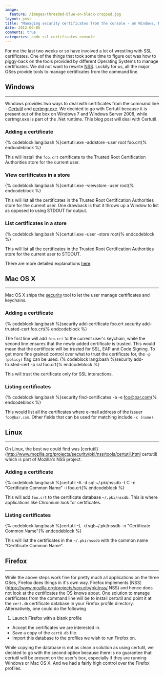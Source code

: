 ```yaml
---
image:
  feature: /images/threaded-blue-on-black-cropped.jpg
layout: post
title: "Managing security certificates from the console - on Windows, Mac OS X and Linux"
date: 2012-06-05
comments: true
categories: code ssl certificates console
---
```


For me the last two weeks or so have involved a lot of wrestling with SSL certificates. One of the things that took some time to figure out was how to piggy-back on the tools provided by different Operating Systems to manage certificates. We did not want to rewrite [NSS](https://www.mozilla.org/projects/security/pki/nss/ "NSS"). Luckily for us, all the major OSes provide tools to manage certificates from the command line.

<!--more-->

## Windows
----
Windows provides two ways to deal with certificates from the command line - [Certutil](http://technet.microsoft.com/en-us/library/cc732443%28WS.10%29.aspx "Certutil") and [certmgr.exe](http://msdn.microsoft.com/en-us/library/e78byta0.aspx "certmgr.exe"). We decided to go with Certutil because it is present out of the box on Windows 7 and Windows Server 2008, while certmgr.exe is part of the .Net runtime. This blog post will deal with Certutil.

### Adding a certificate
{% codeblock lang:bash %}certutil.exe -addstore -user root foo.crt{% endcodeblock %}

This will install the `foo.crt` certificate to the Trusted Root Certification Authorities store for the current user.

### View certificates in a store
{% codeblock lang:bash %}certutil.exe -viewstore -user root{% endcodeblock %}

This will list all the certificates in the Trusted Root Certification Authorities store for the current user. One drawback is that it throws up a Window to list as opposed to using STDOUT for output.

### List certificates in a store
{% codeblock lang:bash %}certutil.exe -user -store root{% endcodeblock %}

This will list all the certificates in the Trusted Root Certification Authorities store for the current user to STDOUT.

There are more detailed explanations [here](http://technet.microsoft.com/en-us/library/cc772898\(WS.10\).aspx).

## Mac OS X
----
Mac OS X ships the [security](https://developer.apple.com/library/mac/#documentation/Darwin/Reference/Manpages/man1/security.1.html) tool to let the user manage certificates and keychains.

### Adding a certificate
{% codeblock lang:bash %}security add-certificate foo.crt
security add-trusted-cert foo.crt{% endcodeblock %}

The first line will add `foo.crt` to the current user's keychain, while the second line ensures that the newly added certificate is trusted. This would mean that the certificate will be trusted for SSL, EAP and Code Signing. To get more fine grained control over what to trust the certificate for, the `-p (policy)` flag can be used.
{% codeblock lang:bash %}security add-trusted-cert -p ssl foo.crt{% endcodeblock %}

This will trust the certificate only for SSL interactions.

### Listing certificates
{% codeblock lang:bash %}security find-certificates -a -e foo@bar.com{% endcodeblock %}

This would list all the certificates where e-mail address of the issuer `foo@bar.com`. Other fields that can be used for matching include `-c (name)`.

## Linux
----
On Linux, the best we could find was [certutil](http://www.mozilla.org/projects/security/pki/nss/tools/certutil.html certutil) which is part of Mozilla's NSS project.

### Adding a certificate
{% codeblock lang:bash %}certutil -A -d sql:~/.pki/nssdb -t C -n "Certificate Common Name" -i foo.crt{% endcodeblock %}

This will add `foo.crt` to the certificate database `~/.pki/nssdb`. This is where applications like Chromium look for certificates.

### Listing certificates
{% codeblock lang:bash %}certutil -L -d sql:~/.pki/nssdb -n "Certificate Common Name"{% endcodeblock %}

This will list the certificates in the `~/.pki/nssdb` with the common name "Certificate Common Name".

## Firefox
----
While the above steps work fine for pretty much all applications on the three OSes, Firefox does things in it's own way. Firefox implements [NSS](https://www.mozilla.org/projects/security/pki/nss/ NSS) and hence does not look at the certificates the OS knows about. One solution to manage certificates from the command line will be to install certutil and point it at the `cert.db` certificate database in your Firefox profile directory. Alternatively, one could do the following

1. Launch Firefox with a blank profile
* Accept the certificates we are interested in.
* Save a copy of the `cert8.db` file.
* Import this database to the profiles we wish to run Firefox on.

While copying the database is not as clean a solution as using certutil, we decided to go with the second option because there is no guarantee that certutil will be present on the user's box, especially if they are running Windows or Mac OS X. And we had a fairly high control over the Firefox profiles.
